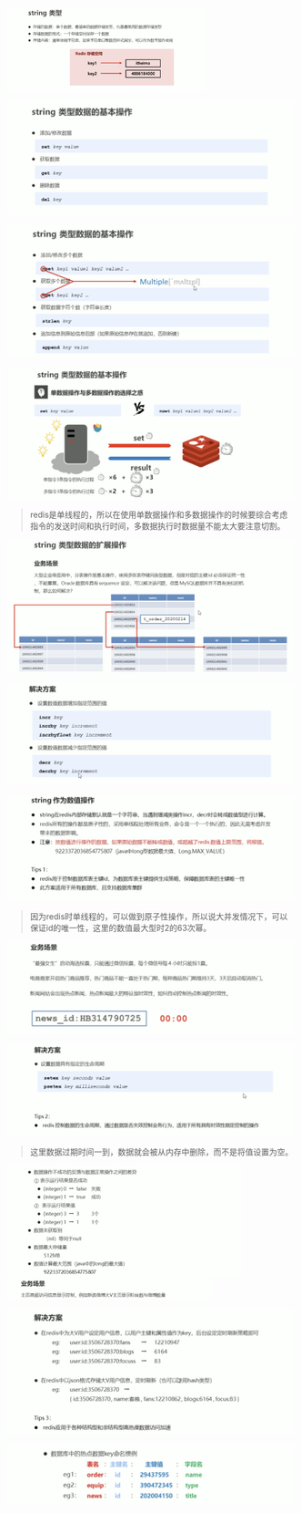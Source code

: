 <img src="assets/image-20200215182007035.png" alt="image-20200215182007035" style="zoom:34%;" />

![image-20200215182304994](assets/2020-02-15-102308.png)

![image-20200215182838994](assets/2020-02-15-102844.png)

![image-20200215183553926](assets/image-20200215183553926.png)

> redis是单线程的，所以在使用单数据操作和多数据操作的时候要综合考虑指令的发送时间和执行时间，多数据执行时数据量不能太大要注意切割。

![image-20200215203514970](assets/image-20200215203514970.png)

![image-20200215203630534](assets/image-20200215203630534.png)

![image-20200215203703816](assets/image-20200215203703816.png)

> 因为redis时单线程的，可以做到原子性操作，所以说大并发情况下，可以保证id的唯一性，这里的数值最大型时2的63次幂。

![image-20200215204256715](assets/image-20200215204256715.png)

![image-20200215204503253](assets/image-20200215204503253.png)

> 这里数据过期时间一到，数据就会被从内存中删除，而不是将值设置为空。

<img src="assets/image-20200216104710004.png" alt="image-20200216104710004" style="zoom:40%;" />

<img src="assets/image-20200216105330682.png" alt="image-20200216105330682" style="zoom:35%;" />

![image-20200216105226999](assets/image-20200216105226999.png)

![image-20200216105700375](assets/image-20200216105700375.png)

